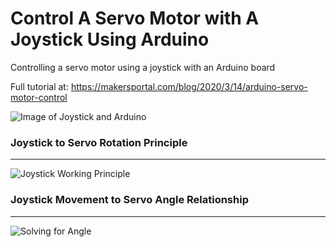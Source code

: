 # Control A Servo Motor with A Joystick Using Arduino
Controlling a servo motor using a joystick with an Arduino board

Full tutorial at: https://makersportal.com/blog/2020/3/14/arduino-servo-motor-control

![Image of Joystick and Arduino](https://images.squarespace-cdn.com/content/v1/59b037304c0dbfb092fbe894/1584747231508-3HFU2BTHHREWS23OFTGP/ke17ZwdGBToddI8pDm48kLkXF2pIyv_F2eUT9F60jBl7gQa3H78H3Y0txjaiv_0fDoOvxcdMmMKkDsyUqMSsMWxHk725yiiHCCLfrh8O1z4YTzHvnKhyp6Da-NYroOW3ZGjoBKy3azqku80C789l0iyqMbMesKd95J-X4EagrgU9L3Sa3U8cogeb0tjXbfawd0urKshkc5MgdBeJmALQKw/servo_joystick_example.JPG?format=750w)

### Joystick to Servo Rotation Principle
------
![Joystick Working Principle](https://images.squarespace-cdn.com/content/v1/59b037304c0dbfb092fbe894/1584742974734-W297DFKL5K0VJDM0DDT8/ke17ZwdGBToddI8pDm48kASgtJqqMf87U2M8uqsyFMRZw-zPPgdn4jUwVcJE1ZvWQUxwkmyExglNqGp0IvTJZamWLI2zvYWH8K3-s_4yszcp2ryTI0HqTOaaUohrI8PIqF2L3mi1f_YmCPzSmxupZzltcyaGJeDgjSuKPDXGmrc/joystick_diagram_theta.png?format=500w)

### Joystick Movement to Servo Angle Relationship
------
![Solving for Angle](https://images.squarespace-cdn.com/content/v1/59b037304c0dbfb092fbe894/1584742562530-QSBSH8HZUG1ADJV3I8B4/ke17ZwdGBToddI8pDm48kG8P-48koBpKUyAby8XFAKRZw-zPPgdn4jUwVcJE1ZvWEtT5uBSRWt4vQZAgTJucoTqqXjS3CfNDSuuf31e0tVF00nU0xNzzvqVw-SHu5W7VrUGKpEp9HPCGAiNhEPJ3I-87Nsj43NRAr6WuWZv5DKs/angle_from_joystick_eqn.png?format=500w)
